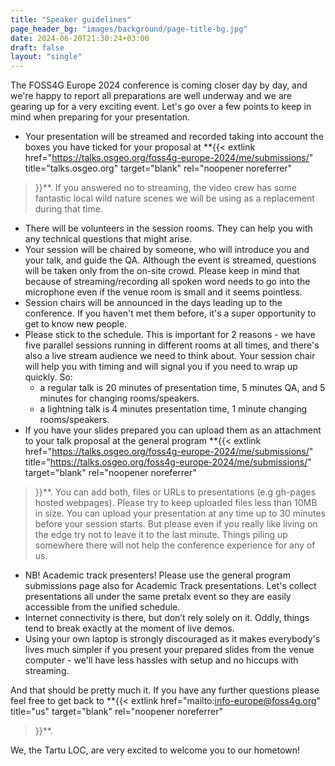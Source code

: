 ```yaml
---
title: "Speaker guidelines"
page_header_bg: "images/background/page-title-bg.jpg"
date: 2024-06-20T21:30:24+03:00
draft: false
layout: "single"
---
```


The FOSS4G Europe 2024 conference is coming closer day by day, and
we're happy to report all preparations are well underway and we are gearing
up for a very exciting event. Let's go over a few points to keep in
mind when preparing for your presentation.

- Your presentation will be streamed and recorded taking into account
the boxes you have ticked for your proposal at
**{{<
    extlink href="https://talks.osgeo.org/foss4g-europe-2024/me/submissions/"
    title="talks.osgeo.org"
    target="blank" rel="noopener noreferrer"
>}}**. If you answered no to streaming, the video crew has some fantastic
local wild nature scenes we will be using as a replacement during that time.
- There will be volunteers in the session rooms. They can help you with any
technical questions that might arise.
- Your session will be chaired by someone, who will introduce you and your talk,
and guide the QA. Although the event is streamed, questions will be taken
only from the on-site crowd. Please keep in mind that because of
streaming/recording all spoken word needs to go into the microphone even if
the venue room is small and it seems pointless.
- Session chairs will be announced in the days leading up to the conference. If
you haven't met them before, it's a super opportunity to get to know new
people.
- Please stick to the schedule. This is important for 2 reasons - we have five
parallel sessions running in different rooms at all times, and there's also a
live stream audience we need to think about. Your session chair will help you
with timing and will signal you if you need to wrap up quickly. So:
  - a regular talk is 20 minutes of presentation time, 5 minutes QA, and 5 minutes
for changing rooms/speakers.
  - a lightning talk is 4 minutes presentation time, 1 minute changing
rooms/speakers.
- If you have your slides prepared you can upload them as an attachment
to your talk proposal at the general program
**{{<
    extlink href="https://talks.osgeo.org/foss4g-europe-2024/me/submissions/"
    title="https://talks.osgeo.org/foss4g-europe-2024/me/submissions/"
    target="blank" rel="noopener noreferrer"
>}}**.
You can add both, files or URLs to presentations (e.g gh-pages hosted webpages).
Please try to keep uploaded files less than 10MB in size. You can upload your
presentation at any time up to 30 minutes before your session starts. But please
even if you really like living on the edge try not to leave it to the last
minute. Things piling up somewhere there will not help the conference experience
for any of us.
- NB! Academic track presenters! Please use the general program submissions page
also for Academic Track presentations. Let's collect presentations all under
the same pretalx event so they are easily accessible from the unified schedule.
- Internet connectivity is there, but don’t rely solely on it.
Oddly, things tend to break exactly at the moment of live demos.
- Using your own laptop is strongly discouraged as it makes
everybody's lives much simpler if you present your prepared slides from
the venue computer - we'll have less hassles with setup and no hiccups with
streaming.

And that should be pretty much it. If you have any further questions please
feel free to get back to
**{{<
    extlink href="mailto:info-europe@foss4g.org"
    title="us"
    target="blank" rel="noopener noreferrer"
>}}**.

We, the Tartu LOC, are very excited to welcome you to our hometown!
